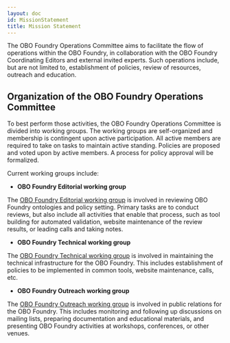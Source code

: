 ```yaml
---
layout: doc
id: MissionStatement
title: Mission Statement
---
```


The OBO Foundry Operations Committee aims to facilitate the flow of operations within the OBO Foundry, in collaboration with the OBO Foundry Coordinating Editors and external invited experts. Such operations include, but are not limited to, establishment of policies, review of resources, outreach and education.

## Organization of the OBO Foundry Operations Committee

To best perform those activities, the OBO Foundry Operations Committee is divided into working groups. The working groups are self-organized and membership is contingent upon active participation. All active members are required to take on tasks to maintain active standing. Policies are proposed and voted upon by active members. A process for policy approval will be formalized.

Current working groups include:

- **OBO Foundry Editorial working group**

The [OBO Foundry Editorial working group](EditorialWG.md) is involved in reviewing OBO Foundry ontologies and policy setting. Primary tasks are to conduct reviews, but also include all activities that enable that process, such as tool building for automated validation, website maintenance of the review results, or leading calls and taking notes.

- **OBO Foundry Technical working group**

The [OBO Foundry Technical working group](TechnicalWG.md) is involved in maintaining the technical infrastructure for the OBO Foundry. This includes establishment of policies to be implemented in common tools, website maintenance, calls, etc.

- **OBO Foundry Outreach working group**

The [OBO Foundry Outreach working group](OutreachWG.md) is involved in public relations for the OBO Foundry. This includes monitoring and following up discussions on mailing lists, preparing documentation and educational materials, and presenting OBO Foundry activities at workshops, conferences, or other venues.
